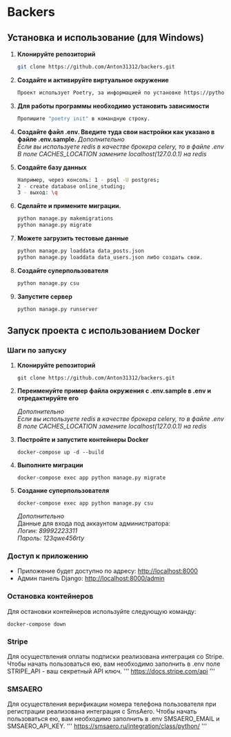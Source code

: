 # Backers

## Установка и использование (для Windows)

1. **Клонируйте репозиторий**
    ``` bash
    git clone https://github.com/Anton31312/backers.git
    ```

2. **Создайте и активируйте виртуальное окружение**
    ``` bash
    Проект использует Poetry, за информацией по установке https://pythonchik.ru/okruzhenie-i-pakety/menedzher-zavisimostey-poetry-polnyy-obzor-ot-ustanovki-do-nastroyki
    ```
3. **Для работы программы необходимо установить зависимости**
    ``` bash
    Пропишите "poetry init" в командную строку.
    ```
4. **Создайте файл .env. Введите туда свои настройки как указано в файле .env.sample.**
    *Дополнительно* \
    *Если вы используете redis в качестве брокера celery, то в файле .env* \
    *В поле CACHES_LOCATION замените localhost(127.0.0.1) на redis*
5. **Создайте базу данных** 
    ``` bash
    Например, через консоль: 1 - psql -U postgres; 
    2 - create database online_studing; 
    3 - выход: \q
    ```
6. **Сделайте и примените миграции.** 
    ``` bash
    python manage.py makemigrations 
    python manage.py migrate
    ```
7. **Можете загрузить тестовые данные**
    ``` bash
    python manage.py loaddata data_posts.json 
    python manage.py loaddata data_users.json либо создать свои.
    ```
8. **Создайте суперпользователя**
    ``` bash
    python manage.py csu
    ```
9. **Запустите сервер** 
    ``` bash
    python manage.py runserver
    ```

## Запуск проекта с использованием Docker

### Шаги по запуску

1. **Клонируйте репозиторий**
    ```
    git clone https://github.com/Anton31312/backers.git
    ```

2. **Переименуйте пример файла окружения с .env.sample в .env и отредактируйте его**

    *Дополнительно* \
    *Если вы используете redis в качестве брокера celery, то в файле .env* \
    *В поле CACHES_LOCATION замените localhost(127.0.0.1) на redis*


4. **Постройте и запустите контейнеры Docker**
    ```
    docker-compose up -d --build
    ```

5. **Выполните миграции**

   ```
   docker-compose exec app python manage.py migrate
   ```

6. **Создание суперпользователя**
    ```
    docker-compose exec app python manage.py csu
    ```
    *Дополнительно* \
    Данные для входа под аккаунтом администратора: \
    *Логин: 89992223311* \
    *Пароль: 123qwe456rty* 

### Доступ к приложению
- Приложение будет доступно по адресу: [http://localhost:8000](http://localhost:8000)
- Админ панель Django: [http://localhost:8000/admin](http://localhost:8000/admin)

### Остановка контейнеров
Для остановки контейнеров используйте следующую команду:

```
docker-compose down
```
### Stripe
Для осуществления оплаты подписки реализована интеграция со Stripe. Чтобы начать пользоваться ею, вам необходимо заполнить в .env поле STRIPE_API - ваш секретный API ключ.
'''
https://docs.stripe.com/api
'''

### SMSAERO
Для осуществления верификации номера телефона пользователя при регистрации реализована интеграция с SmsAero. Чтобы начать пользоваться ею, вам необходимо заполнить в .env SMSAERO_EMAIL и SMSAERO_API_KEY.
'''
https://smsaero.ru/integration/class/python/
'''